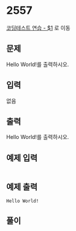 # 2557

[코딩테스트 연습 - $1][1] 로 이동

## 문제

Hello World!를 출력하시오.

## 입력

없음

## 출력

Hello World!를 출력하시오.

## 예제 입력

```

```

## 예제 출력

```
Hello World!
```

## 풀이

```

```

[1]: https://www.acmicpc.net/problem/2557
